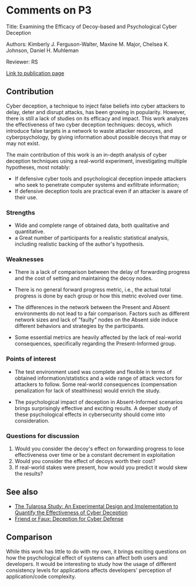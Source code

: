 # Comments on P3

Title: Examining the Efficacy of Decoy-based and Psychological Cyber Deception

Authors: Kimberly J. Ferguson-Walter, Maxine M. Major, Chelsea K. Johnson, Daniel H. Muhleman

Reviewer: RS

[Link to publication page](https://www.usenix.org/system/files/sec21-ferguson-walter.pdf)

## Contribution

Cyber deception, a technique to inject false beliefs into cyber attackers to delay, deter and disrupt attacks, has been growing in popularity. However, there is still a lack of studies on its efficacy and impact. This work analyzes the effectiveness of two cyber deception techniques: decoys, which introduce false targets in a network to waste attacker resources, and cyberpsychology, by giving information about possible decoys that may or may not exist.

The main contribution of this work is an in-depth analysis of cyber deception techniques using a real-world experiment, investigating multiple hypotheses, most notably:
* If defensive cyber tools and psychological deception impede attackers who seek to penetrate computer systems and exfiltrate information;
* If defensive deception tools are practical even if an attacker is aware of their use.

### Strengths

* Wide and complete range of obtained data, both qualitative and quantitative.
* a Great number of participants for a realistic statistical analysis, including realistic backing of the author's hypothesis. 

### Weaknesses

* There is a lack of comparison between the delay of forwarding progress and the cost of setting and maintaining the decoy nodes. 

* There is no general forward progress metric, i.e., the actual total progress is done by each group or how this metric evolved over time. 

* The differences in the network between the Present and Absent environments do not lead to a fair comparison. Factors such as different network sizes and lack of "faulty" nodes on the Absent side induce different behaviors and strategies by the participants.

* Some essential metrics are heavily affected by the lack of real-world consequences, specifically regarding the Present-Informed group.

### Points of interest

- The test environment used was complete and flexible in terms of obtained information/statistics and a wide range of attack vectors for attackers to follow. Some real-world consequences (compensation penalization for lack of stealthiness) would enrich the study.

- The psychological impact of deception in Absent-Informed scenarios brings surprisingly effective and exciting results. A deeper study of these psychological effects in cybersecurity should come into consideration. 

### Questions for discussion

1. Would you consider the decoy's effect on forwarding progress to lose effectiveness over time or be a constant decrement in exploitation
2. Would you consider the effect of decoys worth their cost? 
3. If real-world stakes were present, how would you predict it would skew the results?

## See also

- [The Tularosa Study: An Experimental Design and Implementation to Quantify the Effectiveness of Cyber Deception](https://www.researchgate.net/publication/330324907_The_Tularosa_Study_An_Experimental_Design_and_Implementation_to_Quantify_the_Effectiveness_of_Cyber_Deception)
- [Friend or Faux: Deception for Cyber Defense](https://www.jstor.org/stable/26502755?seq=1)

## Comparison

While this work has little to do with my own, it brings exciting questions on how the psychological effect of systems can affect both users and developers. It would be interesting to study how the usage of different consistency levels for applications affects developers' perception of application/code complexity.  

